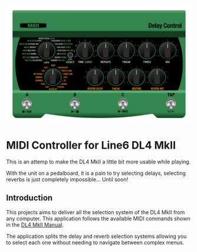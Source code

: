 <p align="center"><img src="/Build/MidiControl/Resources/Original/DL4MkII Mod.png" alt="DL4MkII MOD"></p>

# MIDI Controller for Line6 DL4 MkII

This is an attemp to make the DL4 MkII a little bit more usable while playing.

With the unit on a pedalboard, it is a pain to try selecting delays, selecting reverbs is just completely impossible... Until soon!

## Introduction

This projects aims to deliver all the selection system of the DL4 MkII from any computer. This application follows the available MIDI commands shown in the [DL4 MkII Manual](https://line6.com/data/6/0a020a3f177ca62c4820b92c4e/application/pdf/DL4%20MkII%20Owner's%20Manual%20-%20English%20.pdf).

The application splits the delay and reverb selection systems allowing you to select each one without needing to navigate between complex menus.